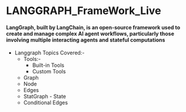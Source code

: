 # LANGGRAPH_FrameWork_Live
#### LangGraph, built by LangChain, is an open-source framework used to create and manage complex AI agent workflows, particularly those involving multiple interacting agents and stateful computations
- Langgraph Topics Covered:-
    - Tools:- 
        - Built-in Tools
        - Custom Tools 
    - Graph
    - Node
    - Edges
    - StatGraph - State
    - Conditional Edges
